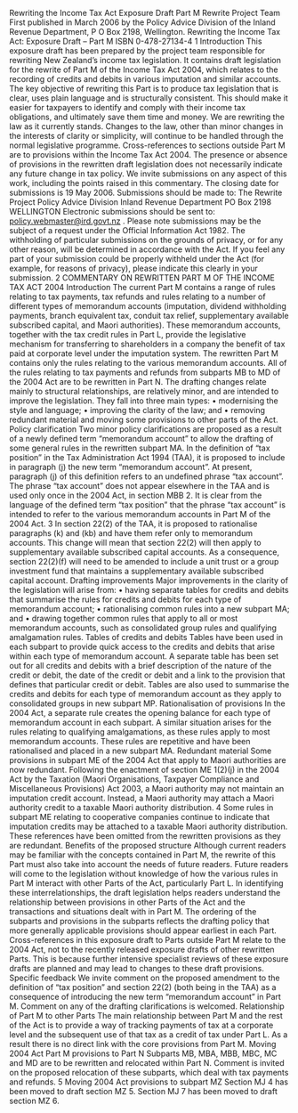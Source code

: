 Rewriting the Income Tax Act Exposure Draft Part M Rewrite Project Team First published in March 2006 by the Policy Advice Division of the Inland Revenue Department, P O Box 2198, Wellington. Rewriting the Income Tax Act: Exposure Draft – Part M ISBN 0-478-27134-4 1 Introduction This exposure draft has been prepared by the project team responsible for rewriting New Zealand’s income tax legislation. It contains draft legislation for the rewrite of Part M of the Income Tax Act 2004, which relates to the recording of credits and debits in various imputation and similar accounts. The key objective of rewriting this Part is to produce tax legislation that is clear, uses plain language and is structurally consistent. This should make it easier for taxpayers to identify and comply with their income tax obligations, and ultimately save them time and money. We are rewriting the law as it currently stands. Changes to the law, other than minor changes in the interests of clarity or simplicity, will continue to be handled through the normal legislative programme. Cross-references to sections outside Part M are to provisions within the Income Tax Act 2004. The presence or absence of provisions in the rewritten draft legislation does not necessarily indicate any future change in tax policy. We invite submissions on any aspect of this work, including the points raised in this commentary. The closing date for submissions is 19 May 2006. Submissions should be made to: The Rewrite Project Policy Advice Division Inland Revenue Department PO Box 2198 WELLINGTON Electronic submissions should be sent to: policy.webmaster@ird.govt.nz . Please note submissions may be the subject of a request under the Official Information Act 1982. The withholding of particular submissions on the grounds of privacy, or for any other reason, will be determined in accordance with the Act. If you feel any part of your submission could be properly withheld under the Act (for example, for reasons of privacy), please indicate this clearly in your submission. 2 COMMENTARY ON REWRITTEN PART M OF THE INCOME TAX ACT 2004 Introduction The current Part M contains a range of rules relating to tax payments, tax refunds and rules relating to a number of different types of memorandum accounts (imputation, dividend withholding payments, branch equivalent tax, conduit tax relief, supplementary available subscribed capital, and Maori authorities). These memorandum accounts, together with the tax credit rules in Part L, provide the legislative mechanism for transferring to shareholders in a company the benefit of tax paid at corporate level under the imputation system. The rewritten Part M contains only the rules relating to the various memorandum accounts. All of the rules relating to tax payments and refunds from subparts MB to MD of the 2004 Act are to be rewritten in Part N. The drafting changes relate mainly to structural relationships, are relatively minor, and are intended to improve the legislation. They fall into three main types: • modernising the style and language; • improving the clarity of the law; and • removing redundant material and moving some provisions to other parts of the Act. Policy clarification Two minor policy clarifications are proposed as a result of a newly defined term “memorandum account” to allow the drafting of some general rules in the rewritten subpart MA. In the definition of “tax position” in the Tax Administration Act 1994 (TAA), it is proposed to include in paragraph (j) the new term “memorandum account”. At present, paragraph (j) of this definition refers to an undefined phrase “tax account”. The phrase “tax account” does not appear elsewhere in the TAA and is used only once in the 2004 Act, in section MBB 2. It is clear from the language of the defined term “tax position” that the phrase “tax account” is intended to refer to the various memorandum accounts in Part M of the 2004 Act. 3 In section 22(2) of the TAA, it is proposed to rationalise paragraphs (k) and (kb) and have them refer only to memorandum accounts. This change will mean that section 22(2) will then apply to supplementary available subscribed capital accounts. As a consequence, section 22(2)(f) will need to be amended to include a unit trust or a group investment fund that maintains a supplementary available subscribed capital account. Drafting improvements Major improvements in the clarity of the legislation will arise from: • having separate tables for credits and debits that summarise the rules for credits and debits for each type of memorandum account; • rationalising common rules into a new subpart MA; and • drawing together common rules that apply to all or most memorandum accounts, such as consolidated group rules and qualifying amalgamation rules. Tables of credits and debits Tables have been used in each subpart to provide quick access to the credits and debits that arise within each type of memorandum account. A separate table has been set out for all credits and debits with a brief description of the nature of the credit or debit, the date of the credit or debit and a link to the provision that defines that particular credit or debit. Tables are also used to summarise the credits and debits for each type of memorandum account as they apply to consolidated groups in new subpart MP. Rationalisation of provisions In the 2004 Act, a separate rule creates the opening balance for each type of memorandum account in each subpart. A similar situation arises for the rules relating to qualifying amalgamations, as these rules apply to most memorandum accounts. These rules are repetitive and have been rationalised and placed in a new subpart MA. Redundant material Some provisions in subpart ME of the 2004 Act that apply to Maori authorities are now redundant. Following the enactment of section ME 1(2)(j) in the 2004 Act by the Taxation (Maori Organisations, Taxpayer Compliance and Miscellaneous Provisions) Act 2003, a Maori authority may not maintain an imputation credit account. Instead, a Maori authority may attach a Maori authority credit to a taxable Maori authority distribution. 4 Some rules in subpart ME relating to cooperative companies continue to indicate that imputation credits may be attached to a taxable Maori authority distribution. These references have been omitted from the rewritten provisions as they are redundant. Benefits of the proposed structure Although current readers may be familiar with the concepts contained in Part M, the rewrite of this Part must also take into account the needs of future readers. Future readers will come to the legislation without knowledge of how the various rules in Part M interact with other Parts of the Act, particularly Part L. In identifying these interrelationships, the draft legislation helps readers understand the relationship between provisions in other Parts of the Act and the transactions and situations dealt with in Part M. The ordering of the subparts and provisions in the subparts reflects the drafting policy that more generally applicable provisions should appear earliest in each Part. Cross-references in this exposure draft to Parts outside Part M relate to the 2004 Act, not to the recently released exposure drafts of other rewritten Parts. This is because further intensive specialist reviews of these exposure drafts are planned and may lead to changes to these draft provisions. Specific feedback We invite comment on the proposed amendment to the definition of “tax position” and section 22(2) (both being in the TAA) as a consequence of introducing the new term “memorandum account” in Part M. Comment on any of the drafting clarifications is welcomed. Relationship of Part M to other Parts The main relationship between Part M and the rest of the Act is to provide a way of tracking payments of tax at a corporate level and the subsequent use of that tax as a credit of tax under Part L. As a result there is no direct link with the core provisions from Part M. Moving 2004 Act Part M provisions to Part N Subparts MB, MBA, MBB, MBC, MC and MD are to be rewritten and relocated within Part N. Comment is invited on the proposed relocation of these subparts, which deal with tax payments and refunds. 5 Moving 2004 Act provisions to subpart MZ Section MJ 4 has been moved to draft section MZ 5. Section MJ 7 has been moved to draft section MZ 6.